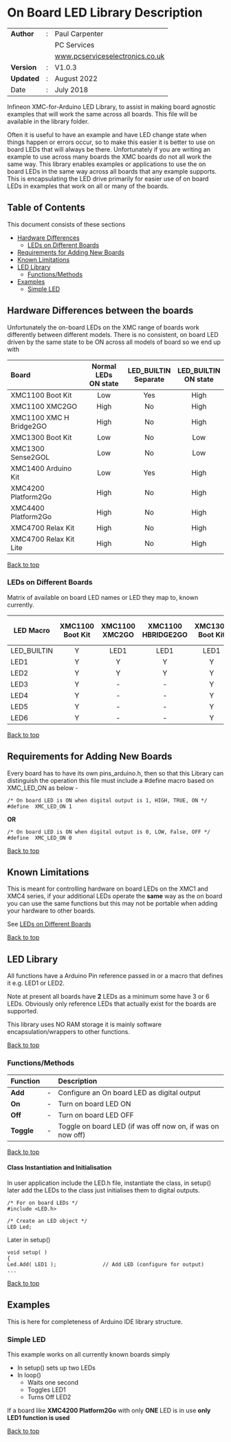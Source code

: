 # On Board LED Library Description

| | | |
|:---|:---:|:---|
**Author** | : | Paul Carpenter
 | | | PC Services
 | | | www.pcserviceselectronics.co.uk
**Version** | : | V1.0.3
**Updated** | : | August 2022
Date | : | July 2018

Infineon XMC-for-Arduino LED Library, to assist in making board agnostic examples that
will work the same across all boards. This file will be available in the library folder.

Often it is useful to have an example and have LED change state when things happen or
errors occur, so to make this easier it is better to use on board LEDs that will always
be there. Unfortunately if you are writing an example to use across many boards the
XMC boards do not all work the same way. This library enables examples or applications to
use the on board LEDs in the same way across all boards that any example supports. This
is encapsulating the LED drive primarily for easier use of on board LEDs in examples that
work on all or many of the boards.

## Table of Contents
This document consists of these sections
- [Hardware Differences](#hardware-differences-between-the-boards "Differences between the boards")
    - [LEDs on Different Boards](#leds-on-different-boards "What boards have what LEDs on")
- [Requirements for Adding New Boards](#requirements-for-adding-new-boards "How to add support for a new board")
- [Known Limitations](#known-limitations "Known Limitations of Libraries")
- [LED Library](#led-library)
   - [Functions/Methods](#functionsmethods "Functions/methods in the class")
- [Examples](#examples "List of current examples")
   - [Simple LED](#simple-led "Basic LED setup and writing")

## Hardware Differences between the boards
Unfortunately the on-board LEDs on the XMC range of boards work differently between different
models. There is no consistent, on board LED driven by the same state to be ON across all
models of board so we end up with

| Board | Normal LEDs <br>ON state | LED_BUILTIN <br>Separate |  LED_BUILTIN <br>ON state
| :----  | :---: | :---: | :---: |
 XMC1100 Boot Kit | Low | Yes | High
 XMC1100 XMC2GO | High | No | High
 XMC1100 XMC H Bridge2GO | High| No | High
 XMC1300 Boot Kit  | Low | No | Low
 XMC1300 Sense2GOL | Low| No | Low
 XMC1400 Arduino Kit | Low | Yes | High
 XMC4200 Platform2Go | High| No | High
 XMC4400 Platform2Go | High| No | High
 XMC4700 Relax Kit | High| No | High
 XMC4700 Relax Kit Lite | High| No | High

[Back to top](#table-of-contents)
### LEDs on Different Boards
Matrix of available on board LED names or LED they map to, known currently.

| LED Macro | XMC1100 <BR>Boot Kit | XMC1100 <BR>XMC2GO | XMC1100 <BR>HBRIDGE2GO | XMC1300 <BR>Boot Kit | XMC1300 <BR>Sense2GOL | XMC1400 <br>Arduino Kit | XMC4200 <br>Platform2Go | XMC4400 <br>Platform2Go | XMC4700 <BR>Relax Kit | XMC4700 <BR>Relax Kit Lite |
| --- | :--: | :--: | :--: | :--: | :--: | :--: | :--: | :--: | :--: | :--: |
 LED_BUILTIN | Y | LED1 | LED1 | LED1 | LED1 | Y | LED1 | LED1 | LED1 | LED1
 LED1 | Y | Y | Y | Y | Y | Y | Y | Y | Y | Y
 LED2 | Y | Y | Y | Y | Y | Y | - | Y | Y | Y
 LED3 | Y | - | - | Y | Y | - | - | - | - | -
 LED4 | Y | - | - | Y | - | - | - | - | - | -
 LED5 | Y | - | - | Y | - | - | - | - | - | -
 LED6 | Y | - | - | Y | - | - | - | - | - | -

[Back to top](#table-of-contents)
## Requirements for Adding New Boards
Every board has to have its own pins_arduino.h, then so that this Library can distinguish the
operation this file must include a #define macro based on XMC_LED_ON as below -
~~~
/* On board LED is ON when digital output is 1, HIGH, TRUE, ON */
#define  XMC_LED_ON 1
~~~
**OR**
~~~
/* On board LED is ON when digital output is 0, LOW, False, OFF */
#define  XMC_LED_ON 0
~~~
[Back to top](#table-of-contents)
## Known Limitations
This is meant for controlling hardware on board LEDs on the XMC1 and XMC4 series, if your
additional LEDs operate the **same** way as the on board you can use the same functions but
this may not be portable when adding your hardware to other boards.

See [LEDs on Different Boards](#leds-on-different-boards "Number of LEDs on boards")

[Back to top](#table-of-contents)
## LED Library
All functions have a Arduino Pin reference passed in or a macro that defines it
e.g. LED1 or LED2.

Note at present all boards have **2** LEDs as a minimum some have 3 or 6 LEDs. Obviously only reference
LEDs that actually exist for the boards are supported.

This library uses NO RAM storage it is mainly software encapsulation/wrappers to other functions.

[Back to top](#table-of-contents)
### Functions/Methods
| Function || Description |
:--- | --- | :---
**Add** | - | Configure an On board LED as digital output
**On** | - | Turn on board LED ON
**Off** | - |  Turn on board LED OFF
**Toggle** | - | Toggle on board LED (if was off now on, if was on now off)

[Back to top](#table-of-contents)
#### Class Instantiation and Initialisation
In user application include the LED.h file, instantiate the class, in setup() later add the LEDs to the
class just initialises them to digital outputs.
~~~
/* For on board LEDs */
#include <LED.h>

/* Create an LED object */
LED Led;
~~~
Later in setup()
~~~
void setup( )
{
Led.Add( LED1 );               // Add LED (configure for output)
...
~~~

[Back to top](#table-of-contents)
## Examples
This is here for completeness of Arduino IDE library structure.
### Simple LED
This example works on all currently known boards simply
- In setup() sets up two LEDs
- In loop()
    - Waits one second
    - Toggles LED1
    - Turns Off LED2

If a board like **XMC4200 Platform2Go** with only **ONE** LED is in use **only LED1 function is used**

[Back to top](#table-of-contents)
